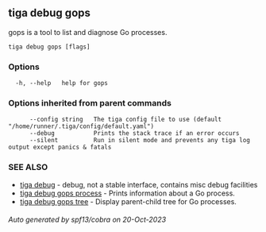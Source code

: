 ## tiga debug gops

gops is a tool to list and diagnose Go processes.

```
tiga debug gops [flags]
```

### Options

```
  -h, --help   help for gops
```

### Options inherited from parent commands

```
      --config string   The tiga config file to use (default "/home/runner/.tiga/config/default.yaml")
      --debug           Prints the stack trace if an error occurs
      --silent          Run in silent mode and prevents any tiga log output except panics & fatals
```

### SEE ALSO

* [tiga debug](tiga_debug.md)	 - debug, not a stable interface, contains misc debug facilities
* [tiga debug gops process](tiga_debug_gops_process.md)	 - Prints information about a Go process.
* [tiga debug gops tree](tiga_debug_gops_tree.md)	 - Display parent-child tree for Go processes.

###### Auto generated by spf13/cobra on 20-Oct-2023
